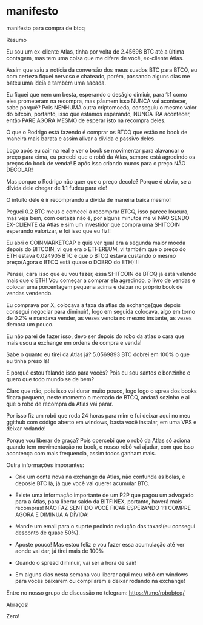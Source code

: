 # manifesto
manifesto para compra de btcq

Resumo

Eu sou um ex-cliente Atlas, tinha por volta de 2.45698 BTC até a última contagem, mas tem uma coisa que me 
difere de você, ex-cliente Atlas.

Assim que saiu a notícia da conversão dos meus suados BTC para BTCQ, eu com certeza fiquei nervoso e chateado, porém,
passando alguns dias me bateu uma ideía e também uma sacada.

Eu fiquei que nem um besta, esperando o deságio dimiuir, para 1:1 como eles prometeram na recompra, mas pásmem isso NUNCA vai
acontecer, sabe porquê? Pois NENHUMA outra criptomoeda, conseguiu o mesmo valor do bitcoin, portanto, isso que estamos esperando,
NUNCA IRÁ acontecer, então PARE AGORA MESMO de esperar isto na recompra deles.

O que o Rodrigo está fazendo é comprar os BTCQ que estão no book de maneira mais barata e assim alivar a dívida e passivo deles.

Logo após eu cair na real e ver o book se movimentar para alavancar o preço para cima, eu percebi que o robô da Atlas, sempre está
agredindo os preços do book de venda! E após isso criando muros para o preço NÃO DECOLAR!

Mas porque o Rodrigo não quer que o preço decole? Porque é obvio, se a dívida dele chegar de 1:1 fudeu para ele!

O intuito dele é ir recomprando a dívida de maneira baixa mesmo!

Peguei 0.2 BTC meus e comecei a recomprar BTCQ, isso parece loucura, mas veja bem, com certaza não é, por alguns minutos me vi
NÃO SENDO EX-CLIENTE da Atlas e sim um investidor que compra uma SHITCOIN esperando valorizar, e foi isso que eu fiz!!

Eu abri o COINMARKETCAP e quis ver qual era a segunda maior moeda depois do BITCOIN, vi que era o ETHEREUM, vi também que o preço do 
ETH estava 0.024905 BTC e que o BTCQ estava custando o mesmo preço(Agora o BTCQ está quase o DOBRO do ETH)!!!

Pensei, cara isso que eu vou fazer, essa SHITCOIN de BTCQ já está valendo mais que o ETH! Vou começar a comprar ela agredindo,
o livro de vendas e colocar uma porcentagem pequena acima e deixar no próprio book de vendas vendendo.

Eu comprava por X, colocava a taxa da atlas da exchange(que depois consegui negociar para diminuir), logo em seguida colocava,
algo em torno de 0.2% e mandava vender, as vezes vendia no mesmo instante, as vezes demora um pouco.

Eu não parei de fazer isso, devo ser depois do robo da atlas o cara que mais usou a exchange em ordens de compra e venda!

Sabe o quanto eu tirei da Atlas já? 5.0569893 BTC dobrei em 100% o que eu tinha preso lá!

E porquê estou falando isso para vocês? Pois eu sou santos e bonzinho e quero que todo mundo se de bem?

Claro que não, pois isso vai durar muito pouco, logo logo o sprea dos books ficara pequeno, neste momento o mercado de BTCQ,
andará sozinho e ai que o robô de recompra da Atlas vai parar.

Por isso fiz um robô que roda 24 horas para mim e fui deixar aqui no meu ggithub com código aberto em windows, basta você instalar,
em uma VPS e deixar rodando!

Porque vou liberar de graça? Pois opercebi que o robô da Atlas só aciona quando tem movimentação no book, e nosso robô vai ajudar,
com que isso acontença com mais frequencia, assim todos ganham mais.

Outra informações imporantes:

- Crie um conta nova na exchange da Atlas, não confunda as bolas, e deposie BTC lá, já que você vai querer acumular BTC.

- Existe uma informação importante de um P2P que pagou um advogado para a Atlas, para liberar saldo da BITFINEX, portanto,
haverá mais recompras! NÃO FAZ SENTIDO VOCÊ FICAR ESPERANDO 1:1 COMPRE AGORA E DIMINUA A DÍVIDA!

- Mande um email para o suprte pedindo redução das taxas!(eu consegui desconto de quase 50%).

- Aposte pouco! Mas estou feliz e vou fazer essa acumulação até ver aonde vai dar, já tirei mais de 100%

- Quando o spread diminuir, vai ser a hora de sair!

- Em alguns dias nesta semana vou liberar aqui meu robô em windows para vocês baixarem ou compilarem e deixar rodando na exchange!

Entre no nosso grupo de discussão no telegram:
https://t.me/robobtcq/

Abraços!

Zero!

